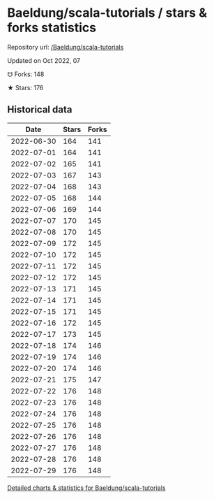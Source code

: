 # Baeldung/scala-tutorials / stars & forks statistics

Repository url: [/Baeldung/scala-tutorials](https://github.com/Baeldung/scala-tutorials)

Updated on Oct 2022, 07

☋ Forks: 148

★ Stars: 176

## Historical data
| Date | Stars | Forks |
|------|-------|-------|
| 2022-06-30 | 164 | 141 | 
| 2022-07-01 | 164 | 141 | 
| 2022-07-02 | 165 | 141 | 
| 2022-07-03 | 167 | 143 | 
| 2022-07-04 | 168 | 143 | 
| 2022-07-05 | 168 | 144 | 
| 2022-07-06 | 169 | 144 | 
| 2022-07-07 | 170 | 145 | 
| 2022-07-08 | 170 | 145 | 
| 2022-07-09 | 172 | 145 | 
| 2022-07-10 | 172 | 145 | 
| 2022-07-11 | 172 | 145 | 
| 2022-07-12 | 172 | 145 | 
| 2022-07-13 | 171 | 145 | 
| 2022-07-14 | 171 | 145 | 
| 2022-07-15 | 171 | 145 | 
| 2022-07-16 | 172 | 145 | 
| 2022-07-17 | 173 | 145 | 
| 2022-07-18 | 174 | 146 | 
| 2022-07-19 | 174 | 146 | 
| 2022-07-20 | 174 | 146 | 
| 2022-07-21 | 175 | 147 | 
| 2022-07-22 | 176 | 148 | 
| 2022-07-23 | 176 | 148 | 
| 2022-07-24 | 176 | 148 | 
| 2022-07-25 | 176 | 148 | 
| 2022-07-26 | 176 | 148 | 
| 2022-07-27 | 176 | 148 | 
| 2022-07-28 | 176 | 148 | 
| 2022-07-29 | 176 | 148 | 


[Detailed charts & statistics for Baeldung/scala-tutorials](https://reviewgithub.com/rep/Baeldung/scala-tutorials)
